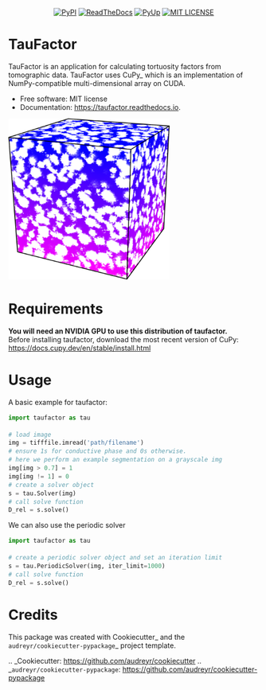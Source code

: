<p align="center">
<a href="https://pypi.python.org/pypi/taufactor">
        <img src="https://img.shields.io/pypi/v/taufactor.svg"
            alt="PyPI"></a>
<a href="https://taufactor.readthedocs.io/en/latest/?badge=latest">
        <img src="https://readthedocs.org/projects/taufactor/badge/?version=latest"
            alt="ReadTheDocs"></a>
<a href="https://pyup.io/repos/github/tldr-group/taufactor/">
        <img src="https://pyup.io/repos/github/tldr-group/taufactor/shield.svg"
            alt="PyUp"></a>
<a href="https://opensource.org/licenses/MIT">
        <img src="https://img.shields.io/badge/License-MIT-yellow.svg"
            alt="MIT LICENSE"></a>
</p>

# TauFactor
TauFactor is an application for calculating tortuosity factors from tomographic data. TauFactor uses CuPy_ which is an implementation of NumPy-compatible multi-dimensional array on CUDA.

* Free software: MIT license
* Documentation: https://taufactor.readthedocs.io.


<img src="docs/tau_example.png" width="324" height="324">

# Requirements
**You will need an NVIDIA GPU to use this distribution of taufactor.** <br />
Before installing taufactor, download the most recent version of CuPy:
https://docs.cupy.dev/en/stable/install.html

# Usage
A basic example for taufactor:
```python
import taufactor as tau

# load image
img = tifffile.imread('path/filename')
# ensure 1s for conductive phase and 0s otherwise.
# here we perform an example segmentation on a grayscale img
img[img > 0.7] = 1
img[img != 1] = 0
# create a solver object
s = tau.Solver(img)
# call solve function
D_rel = s.solve()
```

We can also use the periodic solver

```python
import taufactor as tau

# create a periodic solver object and set an iteration limit
s = tau.PeriodicSolver(img, iter_limit=1000)
# call solve function
D_rel = s.solve()
```
# Credits

This package was created with Cookiecutter_ and the `audreyr/cookiecutter-pypackage`_ project template.

.. _Cookiecutter: https://github.com/audreyr/cookiecutter
.. _`audreyr/cookiecutter-pypackage`: https://github.com/audreyr/cookiecutter-pypackage

